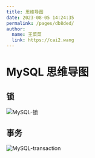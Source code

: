 ```yaml
---
title: 思维导图
date: 2023-08-05 14:24:35
permalink: /pages/db8ded/
author: 
  name: 王菜菜
  link: https://cai2.wang
---
```

# MySQL 思维导图

## 锁

![MySQL-锁](https://cmty256.github.io/imgs-blog/MySQL/MySQL-锁.9uhj8mebplk.webp)

## 事务

![MySQL-transaction](https://cmty256.github.io/imgs-blog/MySQL/MySQL-transaction.24522ng97c0w.webp)


